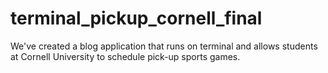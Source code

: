 # terminal_pickup_cornell_final

We've created a blog application that runs on terminal and allows students at Cornell University to schedule pick-up sports games.
